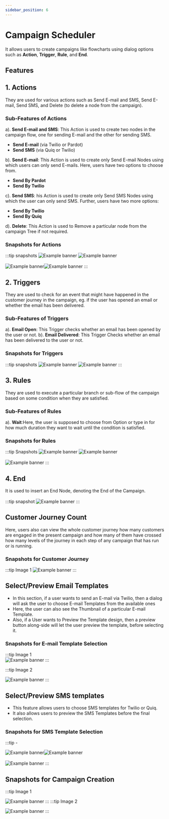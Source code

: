 ```yaml
---
sidebar_position: 6
---
```


# Campaign Scheduler

It allows users to create campaigns like flowcharts using dialog options such as **Action**, **Trigger**, **Rule**, and **End**.

## Features

## 1. Actions

They are used for various actions such as Send E-mail and SMS, Send E-mail, Send SMS, and Delete (to delete a node from the campaign).

### Sub-Features of Actions

a). **Send E-mail and SMS**: This Action is used to create two nodes in the campaign flow, one for sending E-mail and the other for sending SMS.

- **Send E-mail** (via Twilio or Pardot)
- **Send SMS** (via Quiq or Twilio)

b). **Send E-mail**: This Action is used to create only Send E-mail Nodes using which users can only send E-mails. Here, users have two options to choose from.

- **Send By Pardot**
- **Send By Twilio**

c). **Send SMS**: his Action is used to create only Send SMS Nodes using which the user can only send SMS. Further, users have two more options:

- **Send By Twilio**
- **Send By Quiq**

d). **Delete**: This Action is used to Remove a particular node from the campaign Tree if not required.

### Snapshots for Actions

:::tip snapshots
![Example banner](../../src/assets/action1.png) ![Example banner](../../src/assets/action2.png)<br></br>
![Example banner](../../src/assets/action3.png)![Example banner](../../src/assets/action4.png)
:::

## 2. Triggers

They are used to check for an event that might have happened in the customer journey in the campaign, eg. if the user has opened an email or whether the email has been delivered.

### Sub-Features of Triggers

a). **Email Open**: This Trigger checks whether an email has been opened by the user or not.
b). **Email Delivered**: This Trigger Checks whether an email has been delivered to the user or not.

### Snapshots for Triggers

:::tip snapshots
![Example banner](../../src/assets/trigger1.png) ![Example banner](../../src/assets/trigger2.png)
:::

## 3. Rules

They are used to execute a particular branch or sub-flow of the campaign based on some condition when they are satisfied.

### Sub-Features of Rules

a). **Wait**:Here, the user is supposed to choose from Option or type in
for how much duration they want to wait until the condition is satisfied.

### Snapshots for Rules

:::tip Snapshots
![Example banner](../../src/assets/rule1.png) ![Example banner](../../src/assets/rule2.png)<br></br>![Example banner](../../src/assets/rule3.png)
:::

## 4. End

It is used to insert an End Node, denoting the End of the Campaign.<br></br>
:::tip snapshot
![Example banner](../../src/assets/end.png)
:::

## Customer Journey Count

Here, users also can view the whole customer journey how many customers are engaged in the present campaign and how many of them have crossed how many levels of the journey in each step of any campaign that has run or is running.

### Snapshots for Customer Journey

:::tip Image 1
![Example banner](../../src/assets/journey.png)
:::

## Select/Preview Email Templates

- In this section, if a user wants to send an E-mail via Twilio, then a dialog will ask the user to choose E-mail Templates from the available ones
- Here, the user can also see the Thumbnail of a particular E-mail Template.
- Also, if a User wants to Preview the Template design, then a preview button along-side will let the user preview the template, before selecting it.

### Snapshots for E-mail Template Selection

:::tip Image 1  
![Example banner](../../src/assets/emailselection1.png)
:::

:::tip Image 2

![Example banner](../../src/assets/emailselection2.png)
:::

## Select/Preview SMS templates

- This feature allows users to choose SMS templates for Twilio or Quiq.
- It also allows users to preview the SMS Templates before the final selection.

### Snapshots for SMS Template Selection

:::tip -

![Example banner](../../src/assets/smstemplate1.png)![Example banner](../../src/assets/smstemplate2.png)<br></br>![Example banner](../../src/assets/smstemplate3.png)
:::

## Snapshots for Campaign Creation

:::tip Image 1

![Example banner](../../src/assets/campaigncreation1.png)
:::
:::tip Image 2

![Example banner](../../src/assets/campaigncreation2.png)
:::
